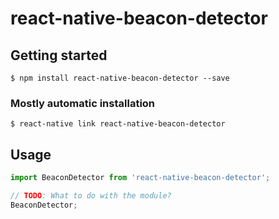 # react-native-beacon-detector

## Getting started

`$ npm install react-native-beacon-detector --save`

### Mostly automatic installation

`$ react-native link react-native-beacon-detector`

## Usage
```javascript
import BeaconDetector from 'react-native-beacon-detector';

// TODO: What to do with the module?
BeaconDetector;
```
